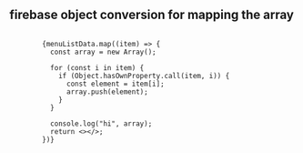 ## firebase object conversion for mapping the array

```

        {menuListData.map((item) => {
          const array = new Array();

          for (const i in item) {
            if (Object.hasOwnProperty.call(item, i)) {
              const element = item[i];
              array.push(element);
            }
          }

          console.log("hi", array);
          return <></>;
        })}

```
